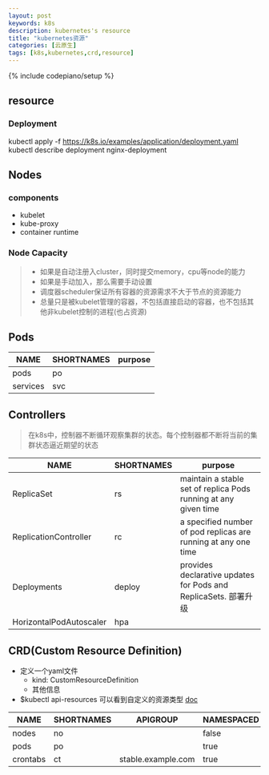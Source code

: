 ```yaml
---
layout: post
keywords: k8s 
description: kubernetes's resource
title: "kubernetes资源"
categories: [云原生]
tags: [k8s,kubernetes,crd,resource]
---
```

{% include codepiano/setup %}


## resource
### Deployment

 kubectl apply -f https://k8s.io/examples/application/deployment.yaml
  kubectl describe deployment nginx-deployment

## Nodes
### components
* kubelet
* kube-proxy
* container runtime

### Node Capacity
> * 如果是自动注册入cluster，同时提交memory，cpu等node的能力
> * 如果是手动加入，那么需要手动设置
> * 调度器scheduler保证所有容器的资源需求不大于节点的资源能力
> * 总量只是被kubelet管理的容器，不包括直接启动的容器，也不包括其他非kubelet控制的进程(也占资源)


## Pods
|NAME|SHORTNAMES|purpose|
|---|---|---|
|pods|po||
|services|svc||

## Controllers
> 在k8s中，控制器不断循环观察集群的状态。每个控制器都不断将当前的集群状态逼近期望的状态

|NAME|SHORTNAMES|purpose|
|---|---|---|
|ReplicaSet|rs|maintain a stable set of replica Pods running at any given time|
|ReplicationController|rc|a specified number of pod replicas are running at any one time|
|Deployments|deploy|provides declarative updates for Pods and ReplicaSets. 部署升级|
|HorizontalPodAutoscaler|hpa||

## CRD(Custom Resource Definition)
* 定义一个yaml文件
    * kind: CustomResourceDefinition
    * 其他信息
* $kubectl api-resources 可以看到自定义的资源类型 [doc](https://kubernetes.io/docs/tasks/access-kubernetes-api/custom-resources/custom-resource-definitions/) 

|NAME|SHORTNAMES|APIGROUP|NAMESPACED|KIND|
|---|---|---|---|---|
|nodes| no|| false| Node|
|pods|po||true|Pod|
|crontabs| ct|stable.example.com| true| CronTab|